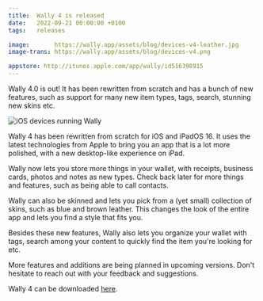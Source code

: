```yaml
---
title:  Wally 4 is released
date:   2022-09-21 00:00:00 +0100
tags:   releases

image:       https://wally.app/assets/blog/devices-v4-leather.jpg
image-trans: https://wally.app/assets/blog/devices-v4.png

appstore: http://itunes.apple.com/app/wally/id516398915
---
```


Wally 4.0 is out! It has been rewritten from scratch and has a bunch of new features, such as support for many new item types, tags, search, stunning new skins etc.

![iOS devices running Wally]({{page.image-trans}} "Wally 4.0")

Wally 4 has been rewritten from scratch for iOS and iPadOS 16. It uses the latest technologies from Apple to bring you an app that is a lot more polished, with a new desktop-like experience on iPad.

Wally now lets you store more things in your wallet, with receipts, business cards, photos and notes as new types. Check back later for more things and features, such as being able to call contacts.

Wally can also be skinned and lets you pick from a (yet small) collection of skins, such as blue and brown leather. This changes the look of the entire app and lets you find a style that fits you.

Besides these new features, Wally also lets you organize your wallet with tags, search among your content to quickly find the item you're looking for etc.

More features and additions are being planned in upcoming versions. Don't hesitate to reach out with your feedback and suggestions.

Wally 4 can be downloaded [here]({{page.appstore}}). 